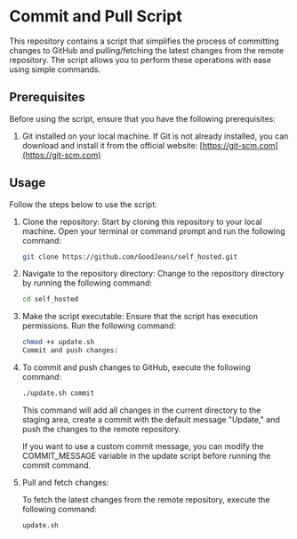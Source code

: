 # Commit and Pull Script

This repository contains a script that simplifies the process of committing changes to GitHub and pulling/fetching the latest changes from the remote repository. The script allows you to perform these operations with ease using simple commands.

## Prerequisites

Before using the script, ensure that you have the following prerequisites:

1. Git installed on your local machine. If Git is not already installed, you can download and install it from the official website: [https://git-scm.com](https://git-scm.com)

## Usage

Follow the steps below to use the script:

1. Clone the repository: Start by cloning this repository to your local machine. Open your terminal or command prompt and run the following command:

   ```bash
   git clone https://github.com/GoodJeans/self_hosted.git
   ```
2. Navigate to the repository directory: Change to the repository directory by running the following command:
   ```bash
   cd self_hosted
   ```
3. Make the script executable: Ensure that the script has execution permissions. Run the following command:
   ```bash
   chmod +x update.sh
   Commit and push changes:
   ```
4. To commit and push changes to GitHub, execute the following command:
   ```bash
   ./update.sh commit
   ```
   This command will add all changes in the current directory to the staging area, create a commit with the default message "Update," and push the changes to the remote repository.

   If you want to use a custom commit message, you can modify the COMMIT_MESSAGE variable in the update script before running the commit command.

5. Pull and fetch changes:

   To fetch the latest changes from the remote repository, execute the following command:
   ```bash
   update.sh
   ```
